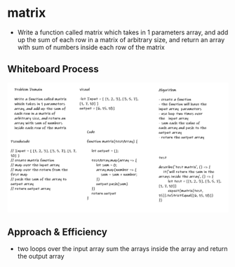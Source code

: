# matrix

* Write a function called matrix which takes in 1 parameters array, and add up the sum of each row in a matrix of arbitrary size, and return an array with sum of numbers inside each row of the matrix

## Whiteboard Process

![matrix of arbitrary](./img/code-04.PNG)

## Approach & Efficiency

* two loops over the input array sum the arrays inside the array and return the output array
